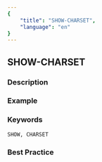 ```yaml
---
{
    "title": "SHOW-CHARSET",
    "language": "en"
}
---
```


## SHOW-CHARSET

### Description

### Example

### Keywords

    SHOW, CHARSET

### Best Practice

